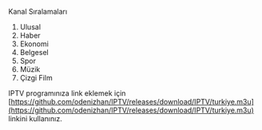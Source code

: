 Kanal Sıralamaları

1. Ulusal
2. Haber
3. Ekonomi
4. Belgesel
5. Spor
6. Müzik
7. Çizgi Film



IPTV programınıza link eklemek için [https://github.com/odenizhan/IPTV/releases/download/IPTV/turkiye.m3u](https://github.com/odenizhan/IPTV/releases/download/IPTV/turkiye.m3u) linkini kullanınız.
